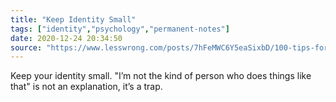 ```yaml
---
title: "Keep Identity Small"
tags: ["identity","psychology","permanent-notes"]
date: 2020-12-24 20:34:50
source: "https://www.lesswrong.com/posts/7hFeMWC6Y5eaSixbD/100-tips-for-a-better-life"
---
```


Keep your identity small. "I’m not the kind of person who does things like that" is not an explanation, it’s a trap.

